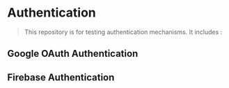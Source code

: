 # Authentication

> This repository is for testing authentication mechanisms.
> It includes :

## Google OAuth Authentication

## Firebase Authentication
